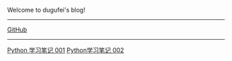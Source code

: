 Welcome to dugufei's blog!

---
[GitHub](https://github.com/dugushaonian/dugushaonian.github.io)

---

[Python 学习笔记 001](quiver:///notes/A9F98C9C-3F13-4CEE-844F-CA4F0BDA29E8)
[Python学习笔记 002](quiver:///notes/B0BCA1F3-9FA7-46F4-8022-AB97CFCCAD76)

